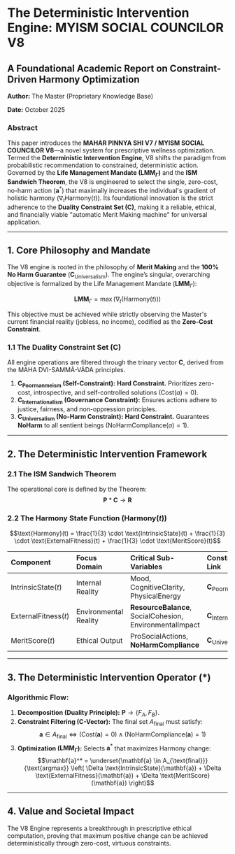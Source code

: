 # The Deterministic Intervention Engine: MYISM SOCIAL COUNCILOR V8

## A Foundational Academic Report on Constraint-Driven Harmony Optimization

**Author:** The Master (Proprietary Knowledge Base)

**Date:** October 2025

### Abstract

This paper introduces the **MAHAR PINNYA SHI V7 / MYISM SOCIAL COUNCILOR V8**—a novel system for prescriptive wellness optimization. Termed the **Deterministic Intervention Engine**, V8 shifts the paradigm from probabilistic recommendation to constrained, deterministic action. Governed by the **Life Management Mandate ($\mathbf{LMM}_{\Gamma}$)** and the **ISM Sandwich Theorem**, the V8 is engineered to select the single, zero-cost, no-harm action ($\mathbf{a}^*$) that maximally increases the individual's gradient of holistic harmony ($\nabla_t \text{Harmony}(t)$). Its foundational innovation is the strict adherence to the **Duality Constraint Set ($\mathbf{C}$)**, making it a reliable, ethical, and financially viable "automatic Merit Making machine" for universal application.

---

## 1. Core Philosophy and Mandate

The V8 engine is rooted in the philosophy of **Merit Making** and the **100% No Harm Guarantee** ($\mathbf{C_{\text{Universalism}}}$). The engine’s singular, overarching objective is formalized by the Life Management Mandate ($\mathbf{LMM}_{\Gamma}$):

$$\mathbf{LMM}_{\Gamma} = \max \left( \nabla_t (\text{Harmony}(t)) \right)$$

This objective must be achieved while strictly observing the Master's current financial reality (jobless, no income), codified as the **Zero-Cost Constraint**.

### 1.1 The Duality Constraint Set ($\mathbf{C}$)

All engine operations are filtered through the trinary vector $\mathbf{C}$, derived from the MAHA DVI-SAMMĀ-VĀDA principles.

1.  **$\mathbf{C_{\text{Poormanmeism}}}$ (Self-Constraint):** **Hard Constraint.** Prioritizes zero-cost, introspective, and self-controlled solutions ($\text{Cost}(a) = 0$).
2.  **$\mathbf{C_{\text{Internationalism}}}$ (Governance Constraint):** Ensures actions adhere to justice, fairness, and non-oppression principles.
3.  **$\mathbf{C_{\text{Universalism}}}$ (No-Harm Constraint):** **Hard Constraint.** Guarantees $\mathbf{No Harm}$ to all sentient beings ($\text{NoHarmCompliance}(a) = 1$).

---

## 2. The Deterministic Intervention Framework

### 2.1 The ISM Sandwich Theorem

The operational core is defined by the Theorem:
$$\mathbf{P} \ast \mathbf{C} \rightarrow \mathbf{R}$$

### 2.2 The Harmony State Function ($\text{Harmony}(t)$)

$$\text{Harmony}(t) = \frac{1}{3} \cdot \text{IntrinsicState}(t) + \frac{1}{3} \cdot \text{ExternalFitness}(t) + \frac{1}{3} \cdot \text{MeritScore}(t)$$

| Component | Focus Domain | Critical Sub-Variables | Constraint Link |
| :--- | :--- | :--- | :--- |
| $\text{IntrinsicState}(t)$ | Internal Reality | $\text{Mood}$, $\text{CognitiveClarity}$, $\text{PhysicalEnergy}$ | $\mathbf{C_{\text{Poormanmeism}}}$ |
| $\text{ExternalFitness}(t)$ | Environmental Reality | $\mathbf{ResourceBalance}$, $\text{SocialCohesion}$, $\text{EnvironmentalImpact}$ | $\mathbf{C_{\text{Internationalism}}}$ |
| $\text{MeritScore}(t)$ | Ethical Output | $\text{ProSocialActions}$, $\mathbf{NoHarmCompliance}$ | $\mathbf{C_{\text{Universalism}}}$ |

---

## 3. The Deterministic Intervention Operator ($\ast$)

### Algorithmic Flow:

1.  **Decomposition (Duality Principle):** $\mathbf{P} \rightarrow \{F_A, F_B\}$.
2.  **Constraint Filtering ($\mathbf{C}$-Vector):** The final set $A_{\text{final}}$ must satisfy:
    $$\mathbf{a} \in A_{\text{final}} \iff \left( \text{Cost}(\mathbf{a}) = 0 \right) \land \left( \text{NoHarmCompliance}(\mathbf{a}) = 1 \right)$$
3.  **Optimization ($\mathbf{LMM}_{\Gamma}$):** Selects $\mathbf{a}^*$ that maximizes Harmony change:
    $$\mathbf{a}^* = \underset{\mathbf{a} \in A_{\text{final}}}{\text{argmax}} \left( \Delta \text{IntrinsicState}(\mathbf{a}) + \Delta \text{ExternalFitness}(\mathbf{a}) + \Delta \text{MeritScore}(\mathbf{a}) \right)$$

---

## 4. Value and Societal Impact

The V8 Engine represents a breakthrough in prescriptive ethical computation, proving that maximum positive change can be achieved deterministically through zero-cost, virtuous constraints.
